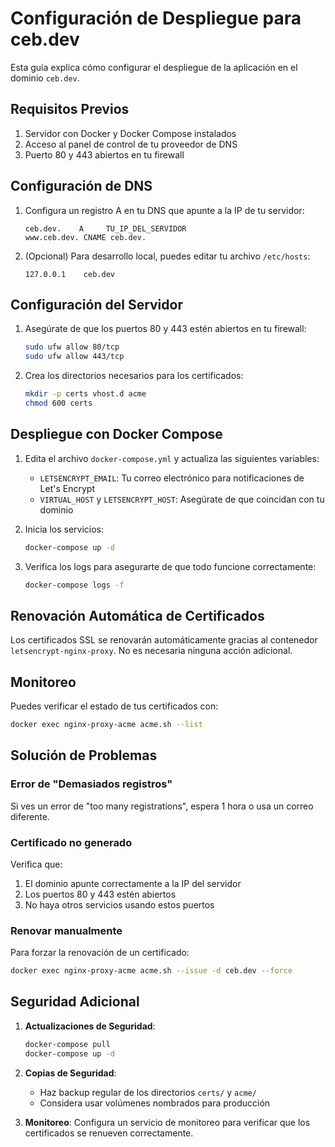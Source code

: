 # Configuración de Despliegue para ceb.dev

Esta guía explica cómo configurar el despliegue de la aplicación en el dominio `ceb.dev`.

## Requisitos Previos

1. Servidor con Docker y Docker Compose instalados
2. Acceso al panel de control de tu proveedor de DNS
3. Puerto 80 y 443 abiertos en tu firewall

## Configuración de DNS

1. Configura un registro A en tu DNS que apunte a la IP de tu servidor:
   ```
   ceb.dev.    A     TU_IP_DEL_SERVIDOR
   www.ceb.dev. CNAME ceb.dev.
   ```

2. (Opcional) Para desarrollo local, puedes editar tu archivo `/etc/hosts`:
   ```
   127.0.0.1    ceb.dev
   ```

## Configuración del Servidor

1. Asegúrate de que los puertos 80 y 443 estén abiertos en tu firewall:
   ```bash
   sudo ufw allow 80/tcp
   sudo ufw allow 443/tcp
   ```

2. Crea los directorios necesarios para los certificados:
   ```bash
   mkdir -p certs vhost.d acme
   chmod 600 certs
   ```

## Despliegue con Docker Compose

1. Edita el archivo `docker-compose.yml` y actualiza las siguientes variables:
   - `LETSENCRYPT_EMAIL`: Tu correo electrónico para notificaciones de Let's Encrypt
   - `VIRTUAL_HOST` y `LETSENCRYPT_HOST`: Asegúrate de que coincidan con tu dominio

2. Inicia los servicios:
   ```bash
   docker-compose up -d
   ```

3. Verifica los logs para asegurarte de que todo funcione correctamente:
   ```bash
   docker-compose logs -f
   ```

## Renovación Automática de Certificados

Los certificados SSL se renovarán automáticamente gracias al contenedor `letsencrypt-nginx-proxy`. No es necesaria ninguna acción adicional.

## Monitoreo

Puedes verificar el estado de tus certificados con:
```bash
docker exec nginx-proxy-acme acme.sh --list
```

## Solución de Problemas

### Error de "Demasiados registros"
Si ves un error de "too many registrations", espera 1 hora o usa un correo diferente.

### Certificado no generado
Verifica que:
1. El dominio apunte correctamente a la IP del servidor
2. Los puertos 80 y 443 estén abiertos
3. No haya otros servicios usando estos puertos

### Renovar manualmente
Para forzar la renovación de un certificado:
```bash
docker exec nginx-proxy-acme acme.sh --issue -d ceb.dev --force
```

## Seguridad Adicional

1. **Actualizaciones de Seguridad**:
   ```bash
   docker-compose pull
   docker-compose up -d
   ```

2. **Copias de Seguridad**:
   - Haz backup regular de los directorios `certs/` y `acme/`
   - Considera usar volúmenes nombrados para producción

3. **Monitoreo**:
   Configura un servicio de monitoreo para verificar que los certificados se renueven correctamente.
